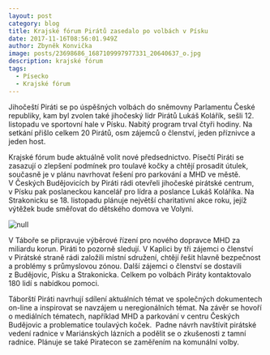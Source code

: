 ```yaml
---
layout: post
category: blog
title: Krajské fórum Pirátů zasedalo po volbách v Písku
date: 2017-11-16T08:56:01.949Z
author: Zbyněk Konvička
image: posts/23698686_1687109997977331_20640637_o.jpg
description: krajské fórum
tags:
  - Písecko
  - Krajské fórum
---
```

Jihočeští Piráti se po úspěšných volbách do sněmovny
Parlamentu České republiky, kam byl zvolen také jihočeský lídr Pirátů Lukáš
Kolářík, sešli 12. listopadu ve sportovní hale v Písku. Nabitý program
trval čtyři hodiny. Na setkání přišlo celkem 20 Pirátů, osm zájemců o členství,
jeden příznivce a jeden host.

Krajské fórum bude aktuálně volit nové
předsednictvo. Písečtí Piráti se zasazují o zlepšení podmínek pro toulavé kočky
a chtějí prosadit útulek, současně je v plánu navrhovat řešení pro
parkování a MHD ve městě. V Českých Budějovicích by Piráti rádi otevřeli jihočeské
pirátské centrum, v Písku pak poslaneckou kancelář pro lídra a poslance
Lukáš Koláříka. Na Strakonicku se 18. listopadu plánuje největší charitativní
akce roku, jejíž výtěžek bude směřovat do dětského domova ve Volyni. 

![null](posts/23633501_1687109981310666_1844650266_o.jpg)

V Táboře se připravuje výběrové řízení pro
nového dopravce MHD za miliardu korun. Piráti to pozorně sledují.
V Kaplici by tři zájemci o členství v Pirátské straně rádi založili
místní sdružení, chtějí řešit hlavně bezpečnost a problémy s průmyslovou
zónou. Další zájemci o členství se dostavili z Budějovic, Písku a
Strakonicka. Celkem po volbách Piráty kontaktovalo 180 lidí s nabídkou
pomoci. 

Táborští Piráti navrhují sdílení aktuálních témat ve
společných dokumentech on-line a inspirovat se navzájem u neregionálních témat.
Na závěr se hovoří o mediálních tématech, například MHD a parkování
v centru Českých Budějovic a problematice toulavých koček.  Padne návrh navštívit pirátské vedení radnice
v Mariánských lázních a podělit se o zkušenosti z tamní radnice.
Plánuje se také Piratecon se zaměřením na komunální volby.

